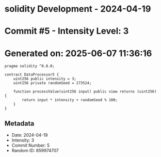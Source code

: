 ﻿# solidity Development - 2024-04-19
# Commit #5 - Intensity Level: 3
# Generated on: 2025-06-07 11:36:16
```solidity
pragma solidity ^0.8.0;

contract DataProcessor5 {
    uint256 public intensity = 3;
    uint256 private randomSeed = 273524;

    function processValue(uint256 input) public view returns (uint256) {
        return input * intensity + randomSeed % 100;
    }
}
```
## Metadata
- Date: 2024-04-19
- Intensity: 3
- Commit Number: 5
- Random ID: 859974707
